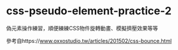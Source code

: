 # css-pseudo-element-practice-2
偽元素操作練習，順便練練CSS物件旋轉動畫、模擬擠壓效果等等


參考自https://www.oxxostudio.tw/articles/201502/css-bounce.html
